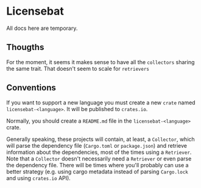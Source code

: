 # Licensebat

All docs here are temporary.

## Thougths

For the moment, it seems it makes sense to have all the `collectors` sharing the same trait. That doesn't seem to scale for `retrievers`

## Conventions

If you want to support a new language you must create a new `crate` named `licensebat-<language>`. It will be published to `crates.io`.

Normally, you should create a `README.md` file in the `licensebat-<language>` crate.

Generally speaking, these projects will contain, at least, a `Collector`, which will parse the dependency file (`Cargo.toml` or `package.json`) and retrieve information about the dependencies, most of the times using a `Retriever`. Note that a `Collector` doesn't necessarily need a `Retriever` or even parse the dependency file. There will be times where you'll probably can use a better strategy (e.g. using cargo metadata instead of parsing `Cargo.lock` and using `crates.io` API).

